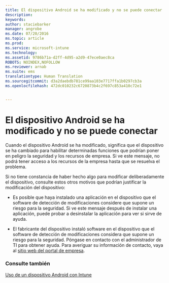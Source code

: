 ```yaml
---
title: El dispositivo Android se ha modificado y no se puede conectar | Microsoft Intune
description: 
keywords: 
author: staciebarker
manager: angrobe
ms.date: 07/20/2016
ms.topic: article
ms.prod: 
ms.service: microsoft-intune
ms.technology: 
ms.assetid: 9786b71a-d2ff-4d95-a2d9-47ece0aec8ca
ROBOTS: NOINDEX,NOFOLLOW
ms.reviewer: arnab
ms.suite: ems
translationtype: Human Translation
ms.sourcegitcommit: d3a2daebdb781ce99aa103e7717ffa1b0297cb3a
ms.openlocfilehash: 472dc010232c6720873b4c2f697c853a410c72e1


---
```



# El dispositivo Android se ha modificado y no se puede conectar

Cuando el dispositivo Android se ha modificado, significa que el dispositivo se ha cambiado para habilitar determinadas funciones que podrían poner en peligro la seguridad y los recursos de empresa. Si ve este mensaje, no podrá tener acceso a los recursos de la empresa hasta que se resuelva el problema.

Si no tiene constancia de haber hecho algo para modificar deliberadamente el dispositivo, consulte estos otros motivos que podrían justificar la modificación del dispositivo:

- Es posible que haya instalado una aplicación en el dispositivo que el software de detección de modificaciones considere que supone un riesgo para la seguridad. Si ve este mensaje después de instalar una aplicación, puede probar a desinstalar la aplicación para ver si sirve de ayuda.

- El fabricante del dispositivo instaló software en el dispositivo que el software de detección de modificaciones considera que supone un riesgo para la seguridad. Póngase en contacto con el administrador de TI para obtener ayuda. Para averiguar su información de contacto, vaya al [sitio web del portal de empresa](http://portal.manage.microsoft.com).


### Consulte también
[Uso de un dispositivo Android con Intune](using-your-android-device-with-intune.md)



<!--HONumber=Aug16_HO4-->


